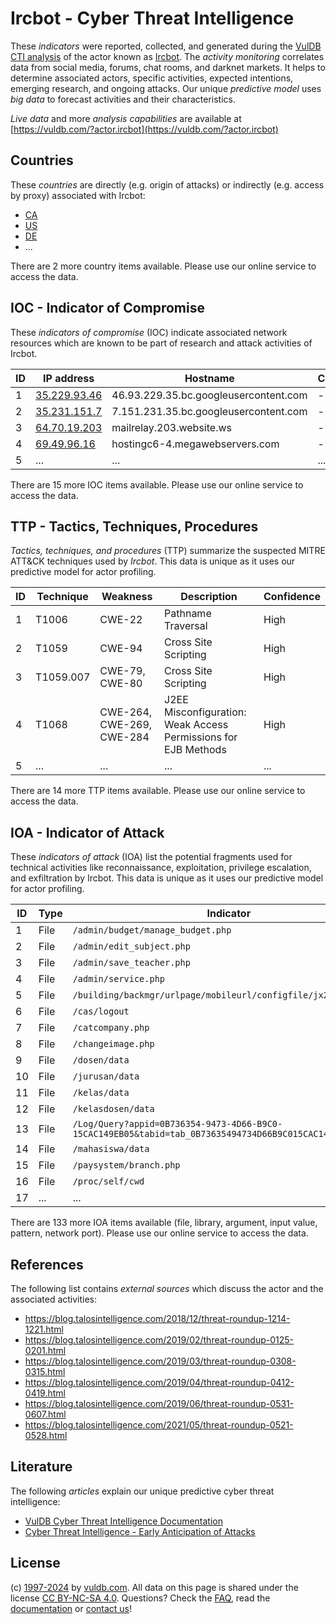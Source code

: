 # Ircbot - Cyber Threat Intelligence

These _indicators_ were reported, collected, and generated during the [VulDB CTI analysis](https://vuldb.com/?kb.cti) of the actor known as [Ircbot](https://vuldb.com/?actor.ircbot). The _activity monitoring_ correlates data from social media, forums, chat rooms, and darknet markets. It helps to determine associated actors, specific activities, expected intentions, emerging research, and ongoing attacks. Our unique _predictive model_ uses _big data_ to forecast activities and their characteristics.

_Live data_ and more _analysis capabilities_ are available at [https://vuldb.com/?actor.ircbot](https://vuldb.com/?actor.ircbot)

## Countries

These _countries_ are directly (e.g. origin of attacks) or indirectly (e.g. access by proxy) associated with Ircbot:

* [CA](https://vuldb.com/?country.ca)
* [US](https://vuldb.com/?country.us)
* [DE](https://vuldb.com/?country.de)
* ...

There are 2 more country items available. Please use our online service to access the data.

## IOC - Indicator of Compromise

These _indicators of compromise_ (IOC) indicate associated network resources which are known to be part of research and attack activities of Ircbot.

ID | IP address | Hostname | Campaign | Confidence
-- | ---------- | -------- | -------- | ----------
1 | [35.229.93.46](https://vuldb.com/?ip.35.229.93.46) | 46.93.229.35.bc.googleusercontent.com | - | Medium
2 | [35.231.151.7](https://vuldb.com/?ip.35.231.151.7) | 7.151.231.35.bc.googleusercontent.com | - | Medium
3 | [64.70.19.203](https://vuldb.com/?ip.64.70.19.203) | mailrelay.203.website.ws | - | High
4 | [69.49.96.16](https://vuldb.com/?ip.69.49.96.16) | hostingc6-4.megawebservers.com | - | High
5 | ... | ... | ... | ...

There are 15 more IOC items available. Please use our online service to access the data.

## TTP - Tactics, Techniques, Procedures

_Tactics, techniques, and procedures_ (TTP) summarize the suspected MITRE ATT&CK techniques used by _Ircbot_. This data is unique as it uses our predictive model for actor profiling.

ID | Technique | Weakness | Description | Confidence
-- | --------- | -------- | ----------- | ----------
1 | T1006 | CWE-22 | Pathname Traversal | High
2 | T1059 | CWE-94 | Cross Site Scripting | High
3 | T1059.007 | CWE-79, CWE-80 | Cross Site Scripting | High
4 | T1068 | CWE-264, CWE-269, CWE-284 | J2EE Misconfiguration: Weak Access Permissions for EJB Methods | High
5 | ... | ... | ... | ...

There are 14 more TTP items available. Please use our online service to access the data.

## IOA - Indicator of Attack

These _indicators of attack_ (IOA) list the potential fragments used for technical activities like reconnaissance, exploitation, privilege escalation, and exfiltration by Ircbot. This data is unique as it uses our predictive model for actor profiling.

ID | Type | Indicator | Confidence
-- | ---- | --------- | ----------
1 | File | `/admin/budget/manage_budget.php` | High
2 | File | `/admin/edit_subject.php` | High
3 | File | `/admin/save_teacher.php` | High
4 | File | `/admin/service.php` | High
5 | File | `/building/backmgr/urlpage/mobileurl/configfile/jx2_config.ini` | High
6 | File | `/cas/logout` | Medium
7 | File | `/catcompany.php` | High
8 | File | `/changeimage.php` | High
9 | File | `/dosen/data` | Medium
10 | File | `/jurusan/data` | High
11 | File | `/kelas/data` | Medium
12 | File | `/kelasdosen/data` | High
13 | File | `/Log/Query?appid=0B736354-9473-4D66-B9C0-15CAC149EB05&tabid=tab_0B73635494734D66B9C015CAC149EB05` | High
14 | File | `/mahasiswa/data` | High
15 | File | `/paysystem/branch.php` | High
16 | File | `/proc/self/cwd` | High
17 | ... | ... | ...

There are 133 more IOA items available (file, library, argument, input value, pattern, network port). Please use our online service to access the data.

## References

The following list contains _external sources_ which discuss the actor and the associated activities:

* https://blog.talosintelligence.com/2018/12/threat-roundup-1214-1221.html
* https://blog.talosintelligence.com/2019/02/threat-roundup-0125-0201.html
* https://blog.talosintelligence.com/2019/03/threat-roundup-0308-0315.html
* https://blog.talosintelligence.com/2019/04/threat-roundup-0412-0419.html
* https://blog.talosintelligence.com/2019/06/threat-roundup-0531-0607.html
* https://blog.talosintelligence.com/2021/05/threat-roundup-0521-0528.html

## Literature

The following _articles_ explain our unique predictive cyber threat intelligence:

* [VulDB Cyber Threat Intelligence Documentation](https://vuldb.com/?kb.cti)
* [Cyber Threat Intelligence - Early Anticipation of Attacks](https://www.scip.ch/en/?labs.20201022)

## License

(c) [1997-2024](https://vuldb.com/?kb.changelog) by [vuldb.com](https://vuldb.com/?kb.about). All data on this page is shared under the license [CC BY-NC-SA 4.0](https://creativecommons.org/licenses/by-nc-sa/4.0/). Questions? Check the [FAQ](https://vuldb.com/?kb.faq), read the [documentation](https://vuldb.com/?kb) or [contact us](https://vuldb.com/?contact)!
